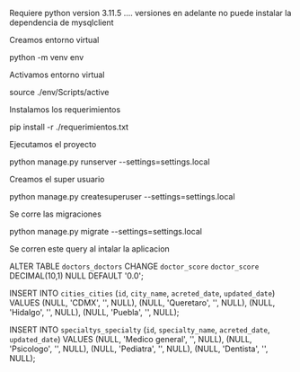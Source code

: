 Requiere python version 3.11.5 .... versiones en adelante no puede instalar la dependencia de mysqlclient

Creamos entorno virtual

python -m venv env

Activamos entorno virtual

source ./env/Scripts/active

Instalamos los requerimientos

pip install -r ./requerimientos.txt

Ejecutamos el proyecto

python manage.py runserver --settings=settings.local

Creamos el super usuario

python manage.py createsuperuser --settings=settings.local

Se corre las migraciones

python manage.py migrate --settings=settings.local

Se corren este query al intalar la aplicacion

ALTER TABLE `doctors_doctors` CHANGE `doctor_score` `doctor_score` DECIMAL(10,1) NULL DEFAULT '0.0';

INSERT INTO `cities_cities` (`id`, `city_name`, `acreted_date`, `updated_date`) VALUES (NULL, 'CDMX', '', NULL), (NULL, 'Queretaro', '', NULL), (NULL, 'Hidalgo', '', NULL), (NULL, 'Puebla', '', NULL);

INSERT INTO `specialtys_specialty` (`id`, `specialty_name`, `acreted_date`, `updated_date`) VALUES (NULL, 'Medico general', '', NULL), (NULL, 'Psicologo', '', NULL), (NULL, 'Pediatra', '', NULL), (NULL, 'Dentista', '', NULL);
